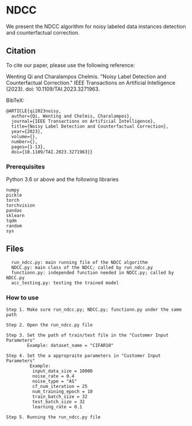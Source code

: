 # NDCC

We present the NDCC algorithm for noisy labeled data instances detection and counterfactual correction.

## Citation
To cite our paper, please use the following reference:

Wenting Qi and Charalampos Chelmis. "Noisy Label Detection and Counterfactual Correction." IEEE Transactions on Artificial Intelligence (2023). doi: 10.1109/TAI.2023.3271963.

BibTeX:
``` 
@ARTICLE{qi2023noisy,
  author={Qi, Wenting and Chelmis, Charalampos},
  journal={IEEE Transactions on Artificial Intelligence}, 
  title={Noisy Label Detection and Counterfactual Correction}, 
  year={2023},
  volume={},
  number={},
  pages={1-13},
  doi={10.1109/TAI.2023.3271963}}

```

### Prerequisites
Python 3.6 or above and the following libraries
```
numpy
pickle
torch
torchvision
pandas
sklearn
tqdm
random
sys
```

## Files
```
  run_ndcc.py: main running file of the NDCC algorithm
  NDCC.py: main class of the NDCC; called by run_ndcc.py
  functionn.py: independed function needed in NDCC.py; called by NDCC.py
  acc_testing.py: testing the trained model
```

### How to use
```
Step 1. Make sure run_ndcc.py; NDCC.py; functionn.py under the same path

Step 2. Open the run_ndcc.py file

Step 3. Set the path of train/test file in the "Customer Input Parameters"
        Example: dataset_name = "CIFAR10"
        
Step 4. Set the a appropraite parameters in "Customer Input Parameters"
         Example: 
          input_data_size = 10000
          noise_rate = 0.4
          noise_type = "AS"
          cf_num_iteration = 25
          num_training_epoch = 10
          train_batch_size = 32
          test_batch_size = 32
          learning_rate = 0.1

Step 5. Running the run_ndcc.py file
```

